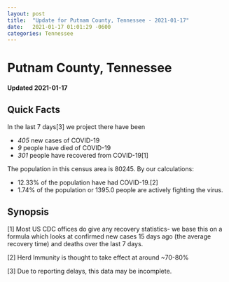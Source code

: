 ```yaml
---
layout: post
title:  "Update for Putnam County, Tennessee - 2021-01-17"
date:   2021-01-17 01:01:29 -0600
categories: Tennessee
---
```


# Putnam County, Tennessee
#### Updated 2021-01-17

## Quick Facts

In the last 7 days[3] we project there have been
- *405* new cases of COVID-19
- *9* people have died of COVID-19
- *301* people have recovered from COVID-19[1]

The population in this census area is 80245. By our calculations:
- 12.33% of the population have had COVID-19.[2]
- 1.74% of the population or 1395.0 people are actively fighting the virus.

## Synopsis




[1] Most US CDC offices do give any recovery statistics- we base this on a formula which looks at confirmed new cases
15 days ago (the average recovery time) and deaths over the last 7 days.

[2] Herd Immunity is thought to take effect at around ~70-80%

[3] Due to reporting delays, this data may be incomplete.
 
    